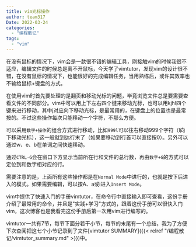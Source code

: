 ```yaml
---
title: vim光标操作
author: team317
Date: 2022-03-24
categories:  
  - "编程散记"
tags:  
  - "vim"
---
```

在没有鼠标的情况下，vim会是一款很不错的编辑工具，刚接触vim的时候我很不适应，编辑文件的时候总是离不开鼠标，今天学了vimtutor，发现vim的设计很不错，在没有鼠标的情况下，也能很好的完成编辑任务，当用熟练后，或许其效率也不输给鼠标+键盘的方式。<!--more-->

在使用vim时首先要处理的是翻页和移动光标的问题，毕竟浏览文件总是要需要查看文件的不同部分。vim中可以用上下左右四个键来移动光标，也可以用kjhl四个键来进行移动，其中j对应向下移动光标，是最常用的，在键盘上的位置也是最常按的。不过这些操作每次只能移动一个字符，不那么方便。

可以采用`数字+操作`的组合方式进行移动，比如`999l`可以往右移动999个字符（l向下移动光标），这一般就到达行末了（如果要移动到行首可以直接按0）。另外可以通过w、e、b在单词之间快速移动。

通过`CTRL-G`会在窗口下方显示当前所在行和文件的总行数，再由`数字+G`的方式可以定位到和数字相对应的行。

需要注意的是，上面所有这些操作都是在`Normal Mode`中进行的，也就是按下<ESC>后进入的模式。如果需要编辑，可以按A、a或i进入`Insert Mode`。

vim中提供了快速入门的手册vimtutor，在命令行中直接输入即可查看，这份手册介绍了最常用的命令，并且是"实践+学习"方式的，跟着这份手册可以很快入门vim，这次博客也是我看完这份手册后第一次用vim进行编写的。

vimtutor一共有7节，每节下面分若干小节，每节的末尾有一个总结，我为了方便下次查阅把这七个小节记录到了文件[vimtutor SUMMARY]({{< relref "/编程散记/vimtutor_summary.md" >}})中。
